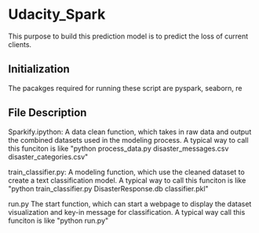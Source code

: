 # Udacity_Spark
This purpose to build this prediction model is to predict the loss of current clients.

## Initialization
The pacakges required for running these script are pyspark, seaborn, re


## File Description
Sparkify.ipython: A data clean function, which takes in raw data and output the combined datasets used in the modeling process. A typical way to call this funciton is like "python process_data.py disaster_messages.csv disaster_categories.csv"

train_classifier.py: A modeling function, which use the cleaned dataset to create a text classification model. A typical way to call this funciton is like "python train_classifier.py DisasterResponse.db classifier.pkl"

run.py The start function, which can start a webpage to display the dataset visualization and key-in message for classification. A typical way call this funciton is like "python run.py"
